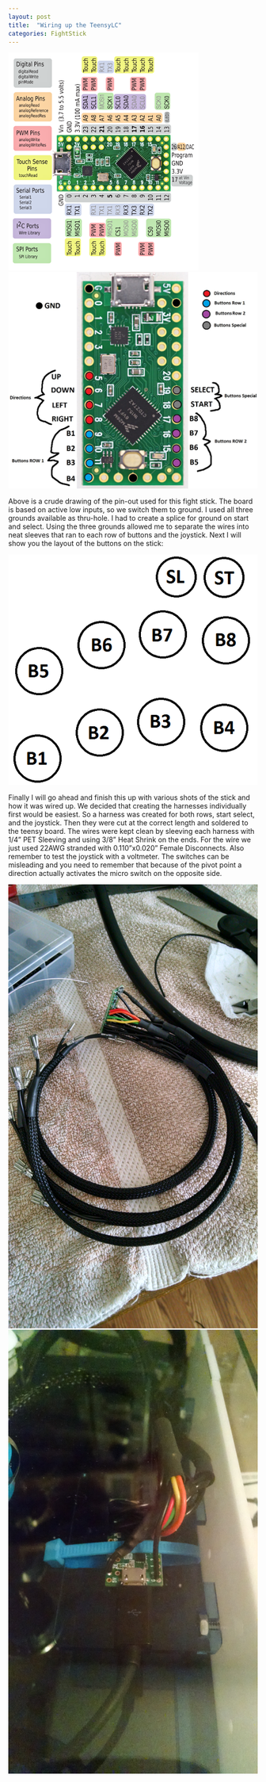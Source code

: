 ```yaml
---
layout: post
title:  "Wiring up the TeensyLC"
categories: FightStick
---
```

![TeensyLC Pinout](/assets/fightstick/teensylc_front_pinout.png)
![My Pinout](/assets/fightstick/teensylc-my-pinout.jpg)

Above is a crude drawing of the pin-out used for this fight stick. The board is based on active low inputs, so we switch them to ground. I used all three grounds available as thru-hole. I had to create a splice for ground on start and select. Using the three grounds allowed me to separate the wires into neat sleeves that ran to each row of buttons and the joystick. Next I will show you the layout of the buttons on the stick:

![Button Layout](/assets/fightstick/button-layout.png)

Finally I will go ahead and finish this up with various shots of the stick and how it was wired up. We decided that creating the harnesses individually first would be easiest. So a harness was created for both rows, start select, and the joystick. Then they were cut at the correct length and soldered to the teensy board. The wires were kept clean by sleeving each harness with 1/4” PET Sleeving and using 3/8” Heat Shrink on the ends. For the wire we just used 22AWG stranded with 0.110”x0.020” Female Disconnects. Also remember to test the joystick with a voltmeter. The switches can be misleading and you need to remember that because of the pivot point a direction actually activates the micro switch on the opposite side.

![Teensy with Wire Harness](/assets/fightstick/IMG_20150501_161257376_HDR.jpg)
![Teensy Mounted](/assets/fightstick/IMG_20150521_194217542.jpg)
